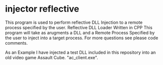 # injector reflective

This program is used to perform reflective DLL Injection to a remote process specified by the user. 
Reflective DLL Loader Written in CPP
This program will take as arugments a DLL and a Remote Process Specified by the user to inject into a target process. For more questions see please code comments.

As an Example I have injected a test DLL included in this repository into an old video game Assault Cube. "ac_client.exe". 

